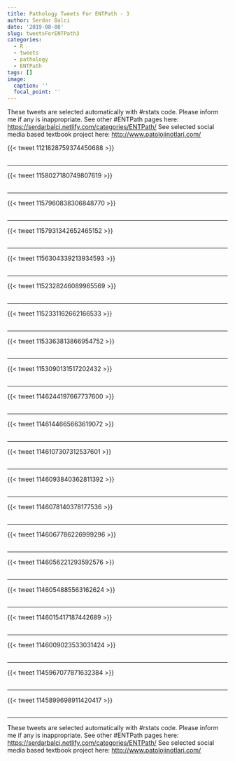 ```yaml
---
title: Pathology Tweets For ENTPath - 3
author: Serdar Balci
date: '2019-08-08'
slug: tweetsForENTPath3
categories:
  - R
  - tweets
  - pathology
  - ENTPath
tags: []
image:
  caption: ''
  focal_point: ''
---
```



These tweets are selected automatically with #rstats code. Please inform me if any is inappropriate.
See other #ENTPath pages here: https://serdarbalci.netlify.com/categories/ENTPath/ 
See selected social media based textbook project here: http://www.patolojinotlari.com/

{{< tweet 1121828759374450688 >}}
<br>
<br>
<hr>
{{< tweet 1158027180749807619 >}}
<br>
<br>
<hr>
{{< tweet 1157960838306848770 >}}
<br>
<br>
<hr>
{{< tweet 1157931342652465152 >}}
<br>
<br>
<hr>
{{< tweet 1156304339213934593 >}}
<br>
<br>
<hr>
{{< tweet 1152328246089965569 >}}
<br>
<br>
<hr>
{{< tweet 1152331162662166533 >}}
<br>
<br>
<hr>
{{< tweet 1153363813866954752 >}}
<br>
<br>
<hr>
{{< tweet 1153090131517202432 >}}
<br>
<br>
<hr>
{{< tweet 1146244197667737600 >}}
<br>
<br>
<hr>
{{< tweet 1146144665663619072 >}}
<br>
<br>
<hr>
{{< tweet 1146107307312537601 >}}
<br>
<br>
<hr>
{{< tweet 1146093840362811392 >}}
<br>
<br>
<hr>
{{< tweet 1146078140378177536 >}}
<br>
<br>
<hr>
{{< tweet 1146067786226999296 >}}
<br>
<br>
<hr>
{{< tweet 1146056221293592576 >}}
<br>
<br>
<hr>
{{< tweet 1146054885563162624 >}}
<br>
<br>
<hr>
{{< tweet 1146015417187442689 >}}
<br>
<br>
<hr>
{{< tweet 1146009023533031424 >}}
<br>
<br>
<hr>
{{< tweet 1145967077871632384 >}}
<br>
<br>
<hr>
{{< tweet 1145899698911420417 >}}
<br>
<br>
<hr>


These tweets are selected automatically with #rstats code. Please inform me if any is inappropriate.
See other #ENTPath pages here: https://serdarbalci.netlify.com/categories/ENTPath/ 
See selected social media based textbook project here: http://www.patolojinotlari.com/
